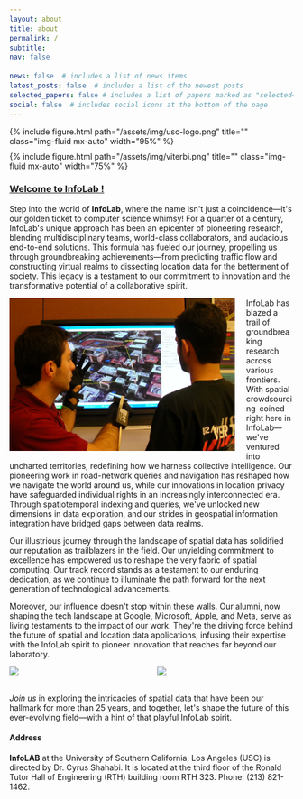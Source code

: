 ```yaml
---
layout: about
title: about
permalink: /
subtitle: 
nav: false

news: false  # includes a list of news items
latest_posts: false  # includes a list of the newest posts
selected_papers: false # includes a list of papers marked as "selected={true}"
social: false  # includes social icons at the bottom of the page
---
```


<div class="row">
  <div class="col-sm mt-2 mt-md-0" style="margin-bottom: 10px;">
    <div class="text-left">
        {% include figure.html path="/assets/img/usc-logo.png" title="" class="img-fluid mx-auto" width="95%" %}
    </div>
  </div>
  <div class="col-sm mt-2 mt-md-0" style="margin-bottom: 0px;">
   <div class="text-center">
        {% include figure.html path="/assets/img/viterbi.png" title="" class="img-fluid mx-auto" width="75%" %}
    </div>
  </div>
</div>

### <b> [Welcome to InfoLab !]() </b>


Step into the world of <b>InfoLab</b>, where the name isn't just a coincidence—it's our golden ticket to computer science whimsy! For a quarter of a century, InfoLab's unique approach has been an epicenter of pioneering research, blending multidisciplinary teams, world-class collaborators, and audacious end-to-end solutions. This formula has fueled our journey, propelling us through groundbreaking achievements—from predicting traffic flow and constructing virtual realms to dissecting location data for the betterment of society. This legacy is a testament to our commitment to innovation and the transformative potential of a collaborative spirit. 

<div style="float: left; margin-right: 20px;">
    <img src="/assets/img/geodec.webp" width="400" height="auto">
</div>

InfoLab has blazed a trail of groundbreaking research across various frontiers. With spatial crowdsourcing-coined right here in InfoLab—we've ventured into uncharted territories, redefining how we harness collective intelligence. Our pioneering work in road-network queries and navigation has reshaped how we navigate the world around us, while our innovations in location privacy have safeguarded individual rights in an increasingly interconnected era. Through spatiotemporal indexing and queries, we've unlocked new dimensions in data exploration, and our strides in geospatial information integration have bridged gaps between data realms.

Our illustrious journey through the landscape of spatial data has solidified our reputation as trailblazers in the field. Our unyielding commitment to excellence has empowered us to reshape the very fabric of spatial computing. Our track record stands as a testament to our enduring dedication, as we continue to illuminate the path forward for the next generation of technological advancements. 

Moreover, our influence doesn't stop within these walls. Our alumni, now shaping the tech landscape at Google, Microsoft, Apple, and Meta, serve as living testaments to the impact of our work. They're the driving force behind the future of spatial and location data applications, infusing their expertise with the InfoLab spirit to pioneer innovation that reaches far beyond our laboratory. 


<div style="display: flex;">
    <img src="/assets/img/20220629_Viterbi_InfoLab_25Anniv_0196.jpg" style="width: 50%; padding-right: 10px;">
    <img src="/assets/img/20220629_Viterbi_InfoLab_25Anniv_0193.jpg" style="width: 50%; padding-left: 10px;">
</div>

<br>

*Join us* in exploring the intricacies of spatial data that have been our hallmark for more than 25 years, and together, let's shape the future of this ever-evolving field—with a hint of that playful InfoLab spirit.

#### Address

<b>InfoLAB</b> at the University of Southern California, Los Angeles (USC) is directed by Dr. Cyrus Shahabi. It is located at the third floor of the Ronald Tutor Hall of Engineering (RTH) building room RTH 323. Phone: (213) 821-1462.


